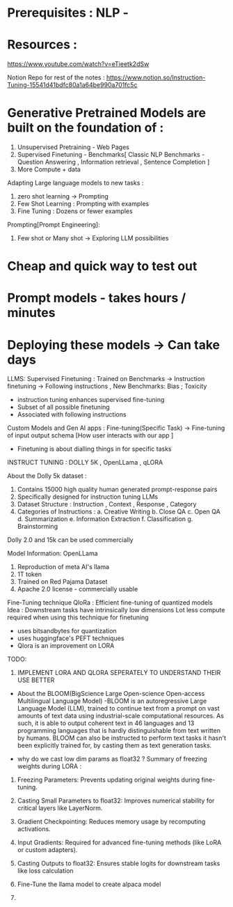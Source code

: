# Prerequisites : NLP -
# Resources : 
https://www.youtube.com/watch?v=eTieetk2dSw

Notion Repo for rest of the notes : https://www.notion.so/Instruction-Tuning-15541d41bdfc80a1a64be990a701fc5c

# Generative Pretrained Models are built on the foundation of :
1. Unsupervised Pretraining - Web Pages 
2. Supervised Finetuning - Benchmarks[ Classic NLP Benchmarks - Question Answering , Information retrieval , Sentence Completion ]
3. More Compute + data

Adapting Large language models to new tasks :
1. zero shot learning -> Prompting 
2. Few Shot Learning : Prompting with examples
3. Fine Tuning : Dozens or fewer examples 


Prompting[Prompt Engineering]:
1. Few shot or Many shot -> Exploring LLM possibilities 
# Cheap and quick way to test out 
# Prompt models - takes hours / minutes 
# Deploying these models -> Can take days

LLMS:
Supervised Finetuning : Trained on Benchmarks -> Instruction finetuning -> Following instructions , New Benchmarks: Bias ; Toxicity
- instruction tuning enhances supervised fine-tuning
- Subset of all possible finetuning
- Associated with following instructions 



Custom Models and Gen AI apps : Fine-tuning(Specific Task) -> Fine-tuning of input output schema [How user interacts with our app ]  
- Finetuning is about dialling things in for specific tasks 


INSTRUCT TUNING : 
DOLLY 5K , OpenLLama , qLORA 

About the Dolly 5k dataset :
1. Contains 15000 high quality human generated prompt-response pairs
2. Specifically designed for instruction tuning LLMs 
3. Dataset Structure : Instruction , Context , Response , Category
4. Categories of Instructions :
a. Creative Writing 
b. Close QA
c. Open QA 
d. Summarization 
e. Information Extraction 
f. Classification
g. Brainstorming 

Dolly 2.0 and 15k can be used commercially 

Model Information: OpenLLama 
1. Reproduction of meta AI's llama 
2. 1T token 
3. Trained on Red Pajama Dataset 
4. Apache 2.0 license - commercially usable 

Fine-Tuning technique
QloRa : Efficient fine-tuning of quantized models 
Idea : Downstream tasks have intrinsically low dimensions
Lot less compute required when using this technique for finetuning 
- uses bitsandbytes for quantization
- uses huggingface's PEFT techniques 
- Qlora is an improvement on LORA 



TODO:
1. IMPLEMENT LORA AND QLORA SEPERATELY TO UNDERSTAND THEIR USE BETTER 
- About the BLOOM(BigScience Large Open-science Open-access Multilingual Language Model) 
-BLOOM is an autoregressive Large Language Model (LLM), trained to continue text from a prompt on vast amounts of text data using industrial-scale computational resources. As such, it is able to output coherent text in 46 languages and 13 programming languages that is hardly distinguishable from text written by humans. BLOOM can also be instructed to perform text tasks it hasn't been explicitly trained for, by casting them as text generation tasks.

- why do we cast low dim params as float32 ? 
Summary of freezing weights during LORA : 
1. Freezing Parameters: Prevents updating original weights during fine-tuning.
2. Casting Small Parameters to float32: Improves numerical stability for critical layers like LayerNorm.
3. Gradient Checkpointing: Reduces memory usage by recomputing activations.
4. Input Gradients: Required for advanced fine-tuning methods (like LoRA or custom adapters).
5. Casting Outputs to float32: Ensures stable logits for downstream tasks like loss calculation

2. Fine-Tune the llama model to create alpaca model 
3. 